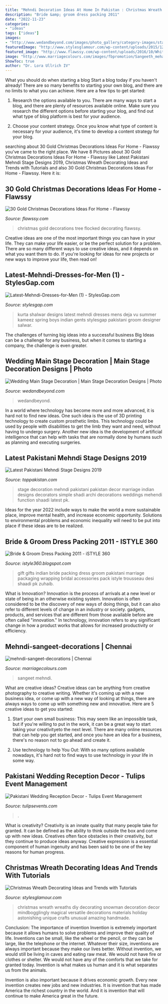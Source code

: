 ```yaml
---
title: "Mehndi Decoration Ideas At Home In Pakistan : Christmas Wreath Decorating Ideas And Trends With Tutorials"
description: "Bride &amp; groom dress packing 2011"
date: "2022-11-23"
categories:
- "ideas"
tags: ["ideas"]
images:
- "http://www.wedandbeyond.com/images/photo_gallery/category-images/stage29-17120856jpg.jpg"
featuredImage: "http://www.stylesglamour.com/wp-content/uploads/2015/12/Best-Christmas-Wreath-Decorating-ideas-17.jpg"
featured_image: "http://www.flawssy.com/wp-content/uploads/2016/10/White-Flocked-Christmas-Tree-Decorating-Ideas.jpg"
image: "http://www.marriagecolours.com/images/fbpromotion/Sangeeth_mehandi/Sangeeth_mehandi_007.jpg"
ShowToc: true
author: "Dr. Lora Ullrich IV"
---
```



What you should do when starting a blog
Start a blog today if you haven't already! There are so many benefits to starting your own blog, and there are no limits to what you can achieve. Here are a few tips to get started:
1. Research the options available to you. There are many ways to start a blog, and there are plenty of resources available online. Make sure you research the different options before starting your blog, and find out what type of blog platform is best for your audience.

2. Choose your content strategy. Once you know what type of content is necessary for your audience, it's time to develop a content strategy for your blog.

	

		
searching about 30 Gold Christmas Decorations Ideas For Home - Flawssy you've came to the right place. We have 8 Pictures about 30 Gold Christmas Decorations Ideas For Home - Flawssy like Latest Pakistani Mehndi Stage Designs 2019, Christmas Wreath Decorating Ideas and Trends with Tutorials and also 30 Gold Christmas Decorations Ideas For Home - Flawssy. Here it is:
		
    
## 30 Gold Christmas Decorations Ideas For Home - Flawssy

<img loading=lazy src="http://www.flawssy.com/wp-content/uploads/2016/10/White-Flocked-Christmas-Tree-Decorating-Ideas.jpg" onerror="this.onerror=null;this.src='https://tse3.mm.bing.net/th?id=OIP.bnP0GoGm8aMbt1QtmaaipAHaLE&amp;pid=15.1';" alt="30 Gold Christmas Decorations Ideas For Home - Flawssy">

_Source: flawssy.com_

>christmas gold decorations tree flocked decorating flawssy. 

	

Creative ideas are one of the most important things you can have in your life. They can make your life easier, or be the perfect solution for a problem. There are so many different ways to use creative ideas, and it depends on what you want them to do. If you're looking for ideas for new projects or new ways to improve your life, then read on!

    
## Latest-Mehndi-Dresses-for-Men (1) - StylesGap.com

<img loading=lazy src="https://www.stylesgap.com/wp-content/uploads/2015/05/Latest-Mehndi-Dresses-for-Men-1-1.jpg" onerror="this.onerror=null;this.src='https://tse2.mm.bing.net/th?id=OIP.rdirzlZdWGjlRTGerhPLWQAAAA&amp;pid=15.1';" alt="Latest-Mehndi-Dresses-for-Men (1) - StylesGap.com">

_Source: stylesgap.com_

>kurta shalwar designs latest mehndi dresses mens deja vu summer kameez spring boys indian gents stylesgap pakistani groom designer salwar. 

	

The challenges of turning big ideas into a successful business
Big Ideas can be a challenge for any business, but when it comes to starting a company, the challenge is even greater.

    
## Wedding Main Stage Decoration | Main Stage Decoration Designs | Photo

<img loading=lazy src="http://www.wedandbeyond.com/images/photo_gallery/category-images/stage29-17120856jpg.jpg" onerror="this.onerror=null;this.src='https://tse4.mm.bing.net/th?id=OIP.tLe_FhQIVZE-EKFYrEnJAAHaDZ&amp;pid=15.1';" alt="Wedding Main Stage Decoration | Main Stage Decoration Designs | Photo">

_Source: wedandbeyond.com_

>wedandbeyond. 

	

In a world where technology has become more and more advanced, it is hard not to find new ideas. One such idea is the use of 3D printing technology to create custom prosthetic limbs. This technology could be used by people with disabilities to get the limb they want and need, without having to undergo surgery. Another new idea is the development of artificial intelligence that can help with tasks that are normally done by humans such as planning and executing surgeries.

    
## Latest Pakistani Mehndi Stage Designs 2019

<img loading=lazy src="https://www.toppakistan.com/wp-content/uploads/2016/03/Best-Pakistani-wedding-stage-decoration.jpg" onerror="this.onerror=null;this.src='https://tse3.mm.bing.net/th?id=OIP.EBrUvaOguRSkp4Immd9XHQHaE5&amp;pid=15.1';" alt="Latest Pakistani Mehndi Stage Designs 2019">

_Source: toppakistan.com_

>stage decoration mehndi pakistani pakistan decor marriage indian designs decorators simple shadi archi decorations weddings mehendi function shaadi latest pk. 

	

Ideas for the year 2022 include ways to make the world a more sustainable place, improve mental health, and increase economic opportunity. Solutions to environmental problems and economic inequality will need to be put into place if these ideas are to be realized.

    
## Bride &amp; Groom Dress Packing 2011 - ISTYLE 360

<img loading=lazy src="http://2.bp.blogspot.com/_Lp1yguDdCzM/TVCJiDaZJtI/AAAAAAAAAns/__zB0DHvv0s/s1600/2ljrzw2.jpg" onerror="this.onerror=null;this.src='https://tse3.mm.bing.net/th?id=OIP.U02PDv_MZHdNME0E98ZrwgAAAA&amp;pid=15.1';" alt="Bride &amp; Groom Dress Packing 2011 - iSTYLE 360">

_Source: istyle360.blogspot.com_

>gift gifts indian bride packing dress groom pakistani marriage packaging wrapping bridal accessories pack istyle trousseau desi shaadi pk zuhaib. 

	

What is Innovation?
Innovation is the process of arrivals at a new level or state of being in an otherwise existing system. Innovation is often considered to be the discovery of new ways of doing things, but it can also refer to different levels of change in an industry or society. gadgets, products, and services that are different from those available before are often called "innovation." In technology, innovation refers to any significant change in how a product works that allows for increased productivity or efficiency.

    
## Mehndi-sangeet-decorations | Chennai

<img loading=lazy src="http://www.marriagecolours.com/images/fbpromotion/Sangeeth_mehandi/Sangeeth_mehandi_007.jpg" onerror="this.onerror=null;this.src='https://tse2.mm.bing.net/th?id=OIP.J-ZZ4tIBRRQX6NfbNw5mRQHaE7&amp;pid=15.1';" alt="mehndi-sangeet-decorations | Chennai">

_Source: marriagecolours.com_

>sangeet mehndi. 

	

What are creative ideas?
Creative ideas can be anything from creative photography to creative writing. Whether it's coming up with a new business idea, or come up with a new way of looking at things, there are always ways to come up with something new and innovative. Here are 5 creative ideas to get you started: 
1) Start your own small business: This may seem like an impossible task, but if you're willing to put in the work, it can be a great way to start taking your creativityeto the next level. There are many online resources that can help you get started, and once you have an idea for a business, there's no reason not to go ahead and create it. 

2) Use technology to help You Out: With so many options available nowadays, it's hard not to find ways to use technology in your life in some way.

    
## Pakistani Wedding Reception Decor - Tulips Event Management

<img loading=lazy src="https://www.tulipsevents.com/wp-content/uploads/2021/04/Grand-Pakistani-Wedding-Reception-Decor-ideas-PC-Hotel-Lahore-4.jpg" onerror="this.onerror=null;this.src='https://tse3.mm.bing.net/th?id=OIP.v-JHxZdUNpsS_oFvCg7jgAHaEg&amp;pid=15.1';" alt="Pakistani Wedding Reception Decor - Tulips Event Management">

_Source: tulipsevents.com_

>. 

	

What is creativity?
Creativity is an innate quality that many people take for granted. It can be defined as the ability to think outside the box and come up with new ideas. Creatives often face obstacles in their creativity, but they continue to produce ideas anyway. Creative expression is a essential component of human ingenuity and has been said to be one of the key reasons for human progress.

    
## Christmas Wreath Decorating Ideas And Trends With Tutorials

<img loading=lazy src="http://www.stylesglamour.com/wp-content/uploads/2015/12/Best-Christmas-Wreath-Decorating-ideas-17.jpg" onerror="this.onerror=null;this.src='https://tse3.mm.bing.net/th?id=OIP.iuc1U31CixhpVTFMQOe7jgHaLc&amp;pid=15.1';" alt="Christmas Wreath Decorating Ideas and Trends with Tutorials">

_Source: stylesglamour.com_

>christmas wreath wreaths diy decorating snowman decoration decor mindbogglingly magical versatile decorations materials holiday astonishing unique crafts unusual amazing handmade. 

	

Conclusion: The importance of invention
Invention is extremely important because it allows humans to solve problems and improve their quality of life. Inventions can be small, like the wheel or the pencil, or they can be large, like the telephone or the internet. Whatever their size, inventions are always important because they make our lives better.
Without invention, we would still be living in caves and eating raw meat. We would not have fire or clothes or shelter. We would not have any of the comforts that we take for granted today. Invention is what makes us human and it is what separates us from the animals.

Invention is also important because it drives economic growth. Every new invention creates new jobs and new industries. It is invention that has made America the richest country in the world. And it is invention that will continue to make America great in the future.

